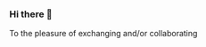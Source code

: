 ### Hi there 👋 

<!--


- 👋 Hi, I am Anjara from SAYNA. It's a digital school with a good family spirit and game way. 
- 🤔 I'm interested in code but I'm not yet developer, sorry!
- 🌱 I’m currently learning all things about development and how to learn it.
- 👯 I’m looking to collaborate on many projects to see all the methodoly development in the world, good luck for me.
- 📫 How to reach me: petersoa37@gmail.com

More about SAYNA: https://sayna.io/

--> To the pleasure of exchanging and/or collaborating 

